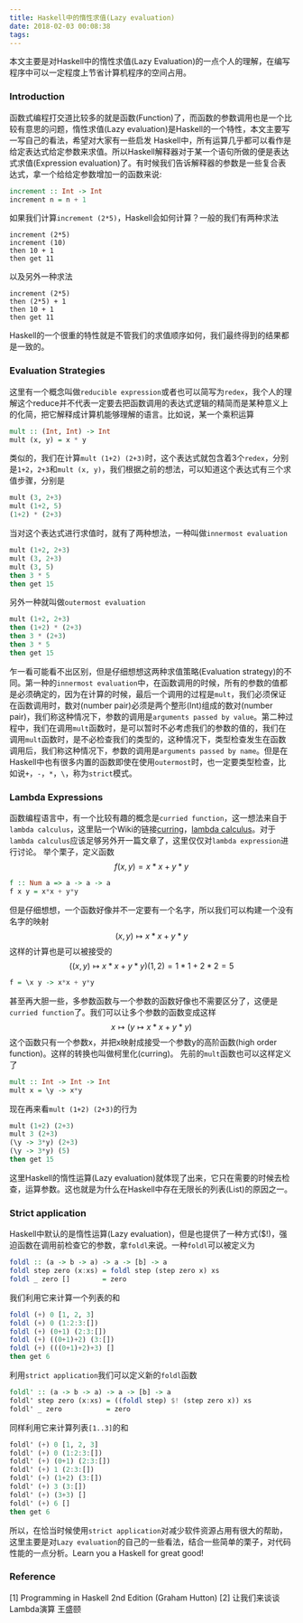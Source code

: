 ```yaml
---
title: Haskell中的惰性求值(Lazy evaluation)
date: 2018-02-03 00:08:38
tags:
---
```


本文主要是对Haskell中的惰性求值(Lazy Evaluation)的一点个人的理解，在编写程序中可以一定程度上节省计算机程序的空间占用。
<!--more-->

### Introduction
函数式编程打交道比较多的就是函数(Function)了，而函数的参数调用也是一个比较有意思的问题，惰性求值(Lazy evaluation)是Haskell的一个特性，本文主要写一写自己的看法，希望对大家有一些启发
Haskell中，所有运算几乎都可以看作是给定表达式给定参数来求值。所以Haskell解释器对于某一个语句所做的便是表达式求值(Expression evaluation)了。有时候我们告诉解释器的参数是一些复合表达式，拿一个给给定参数增加一的函数来说:
```haskell
increment :: Int -> Int
increment n = n + 1
```
如果我们计算`increment (2*5)`，Haskell会如何计算？一般的我们有两种求法
```
increment (2*5)
increment (10)
then 10 + 1
then get 11
```
以及另外一种求法
```
increment (2*5)
then (2*5) + 1
then 10 + 1
then get 11
```
Haskell的一个很重的特性就是不管我们的求值顺序如何，我们最终得到的结果都是一致的。
### Evaluation Strategies
这里有一个概念叫做`reducible expression`或者也可以简写为`redex`，我个人的理解这个reduce并不代表一定要去把函数调用的表达式逻辑的精简而是某种意义上的化简，把它解释成计算机能够理解的语言。比如说，某一个乘积运算
```haskell
mult :: (Int, Int) -> Int
mult (x, y) = x * y
```
类似的，我们在计算`mult (1+2) (2+3)`时，这个表达式就包含着3个`redex`，分别是`1+2`，`2+3`和`mult (x, y)`，我们根据之前的想法，可以知道这个表达式有三个求值步骤，分别是
```haskell
mult (3, 2+3)
mult (1+2, 5)
(1+2) * (2+3)
```
当对这个表达式进行求值时，就有了两种想法，一种叫做`innermost evaluation`
```haskell
mult (1+2, 2+3)
mult (3, 2+3)
mult (3, 5)
then 3 * 5
then get 15
```
另外一种就叫做`outermost evaluation`
```haskell
mult (1+2, 2+3)
then (1+2) * (2+3)
then 3 * (2+3)
then 3 * 5
then get 15
```
乍一看可能看不出区别，但是仔细想想这两种求值策略(Evaluation strategy)的不同。第一种的`innermost evaluation`中，在函数调用的时候，所有的参数的值都是必须确定的，因为在计算的时候，最后一个调用的过程是`mult`，我们必须保证在函数调用时，数对(number pair)必须是两个整形(Int)组成的数对(number pair)，我们称这种情况下，参数的调用是`arguments passed by value`。第二种过程中，我们在调用`mult`函数时，是可以暂时不必考虑我们的参数的值的，我们在调用`mult`函数时，是不必检查我们的类型的，这种情况下，类型检查发生在函数调用后，我们称这种情况下，参数的调用是`arguments passed by name`。但是在Haskell中也有很多内置的函数即使在使用`outermost`时，也一定要类型检查，比如说`+`，`-`，`*`，`\`，称为`strict`模式。

### Lambda Expressions
函数编程语言中，有一个比较有趣的概念是`curried function`，这一想法来自于`lambda calculus`，这里贴一个Wiki的链接[curring](https://en.wikipedia.org/wiki/Currying)，[lambda calculus](https://en.wikipedia.org/wiki/Lambda_calculus)。对于`lambda calculus`应该足够另外开一篇文章了，这里仅仅对`lambda expression`进行讨论。
举个栗子，定义函数$$f(x,y) = x * x + y * y$$
```haskell
f :: Num a => a -> a -> a
f x y = x*x + y*y
```
但是仔细想想，一个函数好像并不一定要有一个名字，所以我们可以构建一个没有名字的映射$$(x,y) \mapsto x*x + y*y$$ 这样的计算也是可以被接受的$$((x,y)\mapsto x*x + y*y)(1,2)=1*1+2*2=5$$
```haskell
f = \x y -> x*x + y*y
```
甚至再大胆一些，多参数函数与一个参数的函数好像也不需要区分了，这便是`curried function`了。我们可以让多个参数的函数变成这样$$x \mapsto (y \mapsto x*x + y*y)$$这个函数只有一个参数x，并把x映射成接受一个参数y的高阶函数(high order function)。这样的转换也叫做柯里化(curring)。
先前的`mult`函数也可以这样定义了
```haskell
mult :: Int -> Int -> Int
mult x = \y -> x*y
```
现在再来看`mult (1+2) (2+3)`的行为
```haskell
mult (1+2) (2+3)
mult 3 (2+3)
(\y -> 3*y) (2+3)
(\y -> 3*y) (5)
then get 15
```
这里Haskell的惰性运算(Lazy evaluation)就体现了出来，它只在需要的时候去检查，运算参数。这也就是为什么在Haskell中存在无限长的列表(List)的原因之一。

### Strict application
Haskell中默认的是惰性运算(Lazy evaluation)，但是也提供了一种方式($!)，强迫函数在调用前检查它的参数，拿`foldl`来说。一种`foldl`可以被定义为
```haskell
foldl :: (a -> b -> a) -> a -> [b] -> a
foldl step zero (x:xs) = foldl step (step zero x) xs
foldl _ zero []        = zero
```
我们利用它来计算一个列表的和
```haskell
foldl (+) 0 [1, 2, 3]
foldl (+) 0 (1:2:3:[])
foldl (+) (0+1) (2:3:[])
foldl (+) ((0+1)+2) (3:[])
foldl (+) (((0+1)+2)+3) []
then get 6
```
利用`strict application`我们可以定义新的`foldl`函数
```haskell
foldl' :: (a -> b -> a) -> a -> [b] -> a
foldl' step zero (x:xs) = ((foldl step) $! (step zero x)) xs
foldl' _ zero           = zero
```
同样利用它来计算列表`[1..3]`的和
```haskell
foldl' (+) 0 [1, 2, 3]
foldl' (+) 0 (1:2:3:[])
foldl' (+) (0+1) (2:3:[])
foldl' (+) 1 (2:3:[])
foldl' (+) (1+2) (3:[])
foldl' (+) 3 (3:[])
foldl' (+) (3+3) []
foldl' (+) 6 []
then get 6
```
所以，在恰当时候使用`strict application`对减少软件资源占用有很大的帮助，这里主要是对`Lazy evaluation`的自己的一些看法，结合一些简单的栗子，对代码性能的一点分析。Learn you a Haskell for great good!
### Reference
[1] Programming in Haskell 2nd Edition (Graham Hutton)
[2] 让我们来谈谈Lambda演算 王盛颐
